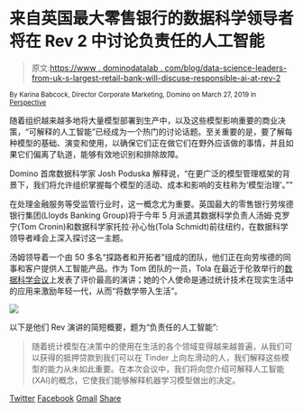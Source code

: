 # 来自英国最大零售银行的数据科学领导者将在 Rev 2 中讨论负责任的人工智能

> 原文:[https://www . dominodatalab . com/blog/data-science-leaders-from-uk-s-largest-retail-bank-will-discuse-responsible-ai-at-rev-2](https://www.dominodatalab.com/blog/data-science-leaders-from-uk-s-largest-retail-bank-will-discuss-responsible-ai-at-rev-2)

<small class="t-small">By Karina Babcock, Director Corporate Marketing, Domino on March 27, 2019 in [Perspective](/blog/perspective/)</small>

随着组织越来越多地将大量模型部署到生产中，以及这些模型影响重要的商业决策，“可解释的人工智能”已经成为一个热门的讨论话题。至关重要的是，要了解每种模型的基础、演变和使用，以确保它们正在做它们在野外应该做的事情，并且如果它们偏离了轨道，能够有效地识别和排除故障。

Domino 首席数据科学家 Josh Poduska 解释说，“在更广泛的模型管理框架的背景下，我们将允许组织掌握每个模型的活动、成本和影响的支柱称为‘模型治理’。”"

在处理金融服务等受监管行业时，这一概念尤为重要。英国最大的零售银行劳埃德银行集团(Lloyds Banking Group)将于今年 5 月派遣其数据科学负责人汤姆·克罗宁(Tom Cronin)和数据科学家托拉·孙心怡(Tola Schmidt)前往纽约，在数据科学领导者峰会上深入探讨这一主题。

汤姆领导着一个由 50 多名“探路者和开拓者”组成的团队，他们正在向劳埃德的同事和客户提供人工智能产品。作为 Tom 团队的一员，Tola 在最近于伦敦举行的[数据科学会议](https://popup.dominodatalab.com/london/)上发表了评价最高的演讲；她的个人使命是通过统计技术在现实生活中的应用来激励年轻一代，从而“将数学带入生活”。

![](../Images/f95ba092ef32f60a2ca8b0294c1ad312.png)

以下是他们 Rev 演讲的简短概要，题为“负责任的人工智能”:

> 随着统计模型在决策中的使用在生活的各个领域变得越来越普遍，从我们可以获得的抵押贷款到我们可以在 Tinder 上向左滑动的人，我们解释这些模型的能力从未如此重要。在本次会议中，我们将向您介绍可解释人工智能(XAI)的概念，它使我们能够解释机器学习模型做出的决定。

[Twitter](/#twitter) [Facebook](/#facebook) [Gmail](/#google_gmail) [Share](https://www.addtoany.com/share#url=https%3A%2F%2Fwww.dominodatalab.com%2Fblog%2Fdata-science-leaders-from-uk-s-largest-retail-bank-will-discuss-responsible-ai-at-rev-2%2F&title=Data%20Science%20Leaders%20from%20UK%E2%80%99s%20Largest%20Retail%20Bank%20Will%20Discuss%20Responsible%20AI%20at%20Rev%202)